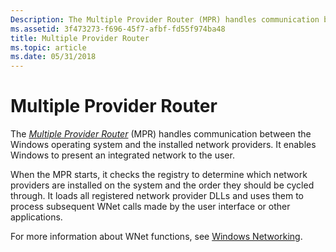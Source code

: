 ```yaml
---
Description: The Multiple Provider Router (MPR) handles communication between the Windows operating system and the installed network providers. It enables Windows to present an integrated network to the user.
ms.assetid: 3f473273-f696-45f7-afbf-fd55f974ba48
title: Multiple Provider Router
ms.topic: article
ms.date: 05/31/2018
---
```


# Multiple Provider Router

The [*Multiple Provider Router*](https://msdn.microsoft.com/library/ms721594(v=VS.85).aspx) (MPR) handles communication between the Windows operating system and the installed network providers. It enables Windows to present an integrated network to the user.

When the MPR starts, it checks the registry to determine which network providers are installed on the system and the order they should be cycled through. It loads all registered network provider DLLs and uses them to process subsequent WNet calls made by the user interface or other applications.

For more information about WNet functions, see [Windows Networking](https://msdn.microsoft.com/library/Aa385406(v=VS.85).aspx).

 

 



